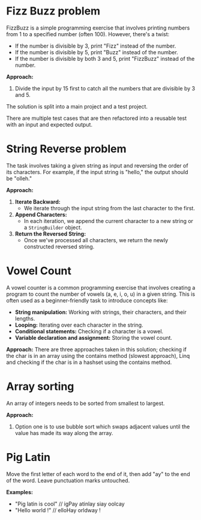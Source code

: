 # Fizz Buzz problem

FizzBuzz is a simple programming exercise that involves printing numbers from 1 to a specified number (often 100). However, there's a twist: 

- If the number is divisible by 3, print "Fizz" instead of the number. 
- If the number is divisible by 5, print "Buzz" instead of the number. 
- If the number is divisible by both 3 and 5, print "FizzBuzz" instead of the number.

**Approach:**
1. Divide the input by 15 first to catch all the numbers that are divisible by 3 and 5.

The solution is split into a main project and a test project.

There are multiple test cases that are then refactored into a reusable test with an input and expected output.

# String Reverse problem
The task involves taking a given string as input and reversing the order of its characters. For example, if the input string is "hello," the output should be "olleh."

**Approach:**
1. **Iterate Backward:**
    - We iterate through the input string from the last character to the first.
2. **Append Characters:**
    - In each iteration, we append the current character to a new string or a `StringBuilder` object.
3. **Return the Reversed String:**
    - Once we've processed all characters, we return the newly constructed reversed string.

# Vowel Count
A vowel counter is a common programming exercise that involves creating a program to count the number of vowels (a, e, i, o, u) in a given string. This is often used as a beginner-friendly task to introduce concepts like:

- **String manipulation:** Working with strings, their characters, and their lengths.
- **Looping:** Iterating over each character in the string.
- **Conditional statements:** Checking if a character is a vowel.
- **Variable declaration and assignment:** Storing the vowel count.

**Approach:**
There are three approaches taken in this solution; checking if the char is in an array using the contains method (slowest approach), Linq and checking if the char is in a hashset using the contains method. 

# Array sorting
An array of integers needs to be sorted from smallest to largest. 

**Approach:**
1. Option one is to use bubble sort which swaps adjacent values until the value has made its way along the array. 

# Pig Latin
Move the first letter of each word to the end of it, then add "ay" to the end of the word. Leave punctuation marks untouched.

**Examples:**
- "Pig latin is cool" // igPay atinlay siay oolcay
- "Hello world !" // elloHay orldway !